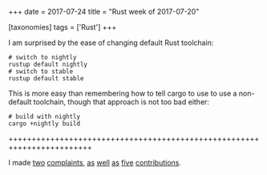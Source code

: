 +++
date = 2017-07-24
title = "Rust week of 2017-07-20"

[taxonomies]
tags = ['Rust']
+++

I am surprised by the ease of changing default Rust toolchain:

    # switch to nightly
    rustup default nightly
    # switch to stable
    rustup default stable

This is more easy than remembering how to tell cargo to use to use a
non-default toolchain, though that approach is not too bad either:

    # build with nightly
    cargo +nightly build

++++++++++++++++++++++++++++++++++++++++++++++++++++++++++++++++++++++++

I made [two][] [complaints], [as][] [well][] [as][1] [five][]
[contributions].

  [two]: https://github.com/rust-lang/book/issues/828
  [complaints]: https://github.com/rust-lang/book/issues/834
  [as]: https://github.com/brson/rust-cookbook/pull/253
  [well]: https://github.com/rust-lang/rust/pull/43409
  [1]: https://github.com/rust-lang/book/pull/827
  [five]: https://github.com/rust-lang/rust/pull/43416
  [contributions]: https://github.com/BurntSushi/walkdir/pull/75
